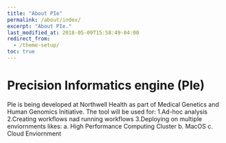 ```yaml
---
title: "About PIe"
permalink: /about/index/
excerpt: "About PIe."
last_modified_at: 2018-05-09T15:58:49-04:00
redirect_from:
  - /theme-setup/
toc: true
---
```

# Precision Informatics engine (PIe)

PIe is being developed at Northwell Health as part of Medical Genetics and Human Genomics Initiative. The tool will be used for:
1.Ad-hoc analysis
2.Creating workflows nad running workflows
3.Deploying on multiple enviornments likes:
  a. High Performance Computing Cluster
  b. MacOS
  c. Cloud Enviornment